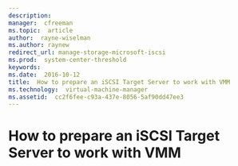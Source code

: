 ```yaml
---
description:  
manager:  cfreeman
ms.topic:  article
author:  rayne-wiselman
ms.author: raynew
redirect_url: manage-storage-microsoft-iscsi
ms.prod:  system-center-threshold
keywords:  
ms.date:  2016-10-12
title:  How to prepare an iSCSI Target Server to work with VMM
ms.technology:  virtual-machine-manager
ms.assetid:  cc2f6fee-c93a-437e-8056-5af90dd47ee3
---
```


# How to prepare an iSCSI Target Server to work with VMM
